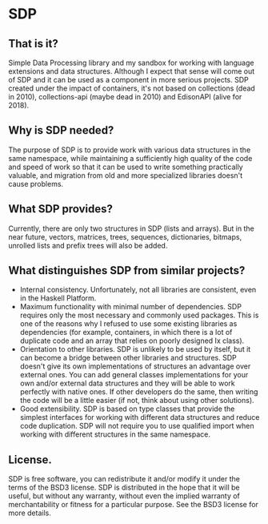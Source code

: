 # SDP

That is it?
--------------------------------------------------------------------------------
Simple Data Processing library and my sandbox for working with language
extensions and data structures. Although I expect that sense will come out of
SDP and it can be used as a component in more serious projects. SDP created
under the impact of containers, it's not based on collections (dead in 2010),
collections-api (maybe dead in 2010) and EdisonAPI (alive for 2018).

Why is SDP needed?
--------------------------------------------------------------------------------
The purpose of SDP is to provide work with various data structures in the same
namespace, while maintaining a sufficiently high quality of the code and speed
of work so that it can be used to write something practically valuable, and
migration from old and more specialized libraries doesn't cause problems.

What SDP provides?
--------------------------------------------------------------------------------
Currently, there are only two structures in SDP (lists and arrays).
But in the near future, vectors, matrices, trees, sequences, dictionaries,
bitmaps, unrolled lists and prefix trees will also be added.

What distinguishes SDP from similar projects?
--------------------------------------------------------------------------------
* Internal consistency. Unfortunately, not all libraries are consistent, even in
the Haskell Platform.
* Maximum functionality with minimal number of dependencies. SDP requires only
the most necessary and commonly used packages. This is one of the reasons why I
refused to use some existing libraries as dependencies (for example, containers,
in which there is a lot of duplicate code and an array that relies on poorly
designed Ix class).
* Orientation to other libraries. SDP is unlikely to be used by itself, but it
can become a bridge between other libraries and structures. SDP doesn't give its
own implementations of structures an advantage over external ones.
You can add general classes implementations for your own and/or external data
structures and they will be able to work perfectly with native ones.
If other developers do the same, then writing the code will be a little easier
(if not, think about using other solutions).
* Good extensibility. SDP is based on type classes that provide the simplest
interfaces for working with different data structures and reduce code
duplication. SDP will not require you to use qualified import when working with
different structures in the same namespace.

License.
--------------------------------------------------------------------------------
SDP is free software, you can redistribute it and/or modify it under the
terms of the BSD3 license.
SDP is distributed in the hope that it will be useful, but without any
warranty, without even the implied warranty of merchantability or fitness for
a particular purpose. See the BSD3 license for more details.

